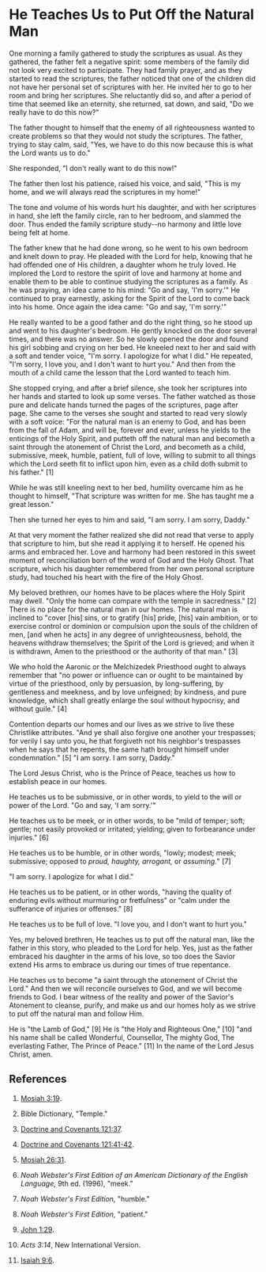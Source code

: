 # He Teaches Us to Put Off the Natural Man

One morning a family gathered to study the scriptures as usual. As they
gathered, the father felt a negative spirit: some members of the family did
not look very excited to participate. They had family prayer, and as they
started to read the scriptures, the father noticed that one of the children
did not have her personal set of scriptures with her. He invited her to go to
her room and bring her scriptures. She reluctantly did so, and after a period
of time that seemed like an eternity, she returned, sat down, and said, "Do we
really have to do this now?"

The father thought to himself that the enemy of all righteousness wanted to
create problems so that they would not study the scriptures. The father,
trying to stay calm, said, "Yes, we have to do this now because this is what
the Lord wants us to do."

She responded, "I don't really want to do this now!"

The father then lost his patience, raised his voice, and said, "This is my
home, and we will always read the scriptures in my home!"

The tone and volume of his words hurt his daughter, and with her scriptures in
hand, she left the family circle, ran to her bedroom, and slammed the door.
Thus ended the family scripture study--no harmony and little love being felt
at home.

The father knew that he had done wrong, so he went to his own bedroom and
knelt down to pray. He pleaded with the Lord for help, knowing that he had
offended one of His children, a daughter whom he truly loved. He implored the
Lord to restore the spirit of love and harmony at home and enable them to be
able to continue studying the scriptures as a family. As he was praying, an
idea came to his mind: "Go and say, 'I'm sorry.'" He continued to pray
earnestly, asking for the Spirit of the Lord to come back into his home. Once
again the idea came: "Go and say, 'I'm sorry.'"

He really wanted to be a good father and do the right thing, so he stood up
and went to his daughter's bedroom. He gently knocked on the door several
times, and there was no answer. So he slowly opened the door and found his
girl sobbing and crying on her bed. He kneeled next to her and said with a
soft and tender voice, "I'm sorry. I apologize for what I did." He repeated,
"I'm sorry, I love you, and I don't want to hurt you." And then from the mouth
of a child came the lesson that the Lord wanted to teach him.

She stopped crying, and after a brief silence, she took her scriptures into
her hands and started to look up some verses. The father watched as those pure
and delicate hands turned the pages of the scriptures, page after page. She
came to the verses she sought and started to read very slowly with a soft
voice: "For the natural man is an enemy to God, and has been from the fall of
Adam, and will be, forever and ever, unless he yields to the enticings of the
Holy Spirit, and putteth off the natural man and becometh a saint through the
atonement of Christ the Lord, and becometh as a child, submissive, meek,
humble, patient, full of love, willing to submit to all things which the Lord
seeth fit to inflict upon him, even as a child doth submit to his father." [1]

While he was still kneeling next to her bed, humility overcame him as he
thought to himself, "That scripture was written for me. She has taught me a
great lesson."

Then she turned her eyes to him and said, "I am sorry. I am sorry, Daddy."

At that very moment the father realized she did not read that verse to apply
that scripture to him, but she read it applying it to herself. He opened his
arms and embraced her. Love and harmony had been restored in this sweet moment
of reconciliation born of the word of God and the Holy Ghost. That scripture,
which his daughter remembered from her own personal scripture study, had
touched his heart with the fire of the Holy Ghost.

My beloved brethren, our homes have to be places where the Holy Spirit may
dwell. "Only the home can compare with the temple in sacredness." [2]  There
is no place for the natural man in our homes. The natural man is inclined to
"cover [his] sins, or to gratify [his] pride, [his] vain ambition, or to
exercise control or dominion or compulsion upon the souls of the children of
men, [and when he acts] in any degree of unrighteousness, behold, the heavens
withdraw themselves; the Spirit of the Lord is grieved; and when it is
withdrawn, Amen to the priesthood or the authority of that man." [3]

We who hold the Aaronic or the Melchizedek Priesthood ought to always remember
that "no power or influence can or ought to be maintained by virtue of the
priesthood, only by persuasion, by long-suffering, by gentleness and meekness,
and by love unfeigned; by kindness, and pure knowledge, which shall greatly
enlarge the soul without hypocrisy, and without guile." [4]

Contention departs our homes and our lives as we strive to live these
Christlike attributes. "And ye shall also forgive one another your trespasses;
for verily I say unto you, he that forgiveth not his neighbor's trespasses
when he says that he repents, the same hath brought himself under
condemnation." [5]  "I am sorry. I am sorry, Daddy."

The Lord Jesus Christ, who is the Prince of Peace, teaches us how to establish
peace in our homes.

He teaches us to be submissive, or in other words, to yield to the will or
power of the Lord. "Go and say, 'I am sorry.'"

He teaches us to be meek, or in other words, to be "mild of temper; soft;
gentle; not easily provoked or irritated; yielding; given to forbearance under
injuries." [6]

He teaches us to be humble, or in other words, "lowly; modest; meek;
submissive; opposed to _proud, haughty, arrogant,_ or _assuming._" [7]

"I am sorry. I apologize for what I did."

He teaches us to be patient, or in other words, "having the quality of
enduring evils without murmuring or fretfulness" or "calm under the sufferance
of injuries or offenses." [8]

He teaches us to be full of love. "I love you, and I don't want to hurt you."

Yes, my beloved brethren, He teaches us to put off the natural man, like the
father in this story, who pleaded to the Lord for help. Yes, just as the
father embraced his daughter in the arms of his love, so too does the Savior
extend His arms to embrace us during our times of true repentance.

He teaches us to become "a saint through the atonement of Christ the Lord."
And then we will reconcile ourselves to God, and we will become friends to
God. I bear witness of the reality and power of the Savior's Atonement to
cleanse, purify, and make us and our homes holy as we strive to put off the
natural man and follow Him.

He is "the Lamb of God," [9]  He is "the Holy and Righteous One," [10]  "and
his name shall be called Wonderful, Counsellor, The mighty God, The
everlasting Father, The Prince of Peace." [11] In the name of the Lord Jesus
Christ, amen.

## References

  1.   [Mosiah 3:19](https://www.lds.org/scriptures/bofm/mosiah/3.19?lang=eng#18).

  2.  Bible Dictionary, "Temple."

  3.   [Doctrine and Covenants 121:37](https://www.lds.org/scriptures/dc-testament/dc/121.37?lang=eng#36).

  4.   [Doctrine and Covenants 121:41-42](https://www.lds.org/scriptures/dc-testament/dc/121.41-42?lang=eng#40).

  5.   [Mosiah 26:31](https://www.lds.org/scriptures/bofm/mosiah/26.31?lang=eng#30).

  6.   _Noah Webster's First Edition of an American Dictionary of the English Language,_ 9th ed. (1996), "meek."

  7.   _Noah Webster's First Edition,_ "humble."

  8.   _Noah Webster's First Edition,_ "patient."

  9.   [John 1:29](https://www.lds.org/scriptures/nt/john/1.29?lang=eng#28).

  10.   _Acts 3:14_, New International Version.

  11.   [Isaiah 9:6](https://www.lds.org/scriptures/ot/isa/9.6?lang=eng#5).

